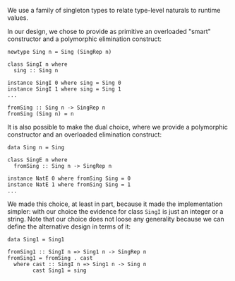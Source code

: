 
We use a family of singleton types to relate type-level naturals to runtime values.



In our design, we chose to provide as primitive an overloaded "smart" constructor and a polymorphic elimination construct:


```wiki
newtype Sing n = Sing (SingRep n)

class SingI n where
  sing :: Sing n

instance SingI 0 where sing = Sing 0
instance SingI 1 where sing = Sing 1
...

fromSing :: Sing n -> SingRep n
fromSing (Sing n) = n
```


It is also possible to make the dual choice, where we provide a polymorphic constructor and an overloaded elimination construct:


```wiki
data Sing n = Sing

class SingE n where
  fromSing :: Sing n -> SingRep n

instance NatE 0 where fromSing Sing = 0
instance NatE 1 where fromSing Sing = 1
...
```


We made this choice, at least in part, because it made the implementation simpler: with our choice the evidence for class `SingI` is just an integer or a string.  Note that our choice does not loose any generality because we can define the alternative design in terms of it:


```wiki
data Sing1 = Sing1

fromSing1 :: SingI n => Sing1 n -> SingRep n
fromSing1 = fromSing . cast
  where cast :: SingI n => Sing1 n -> Sing n
        cast Sing1 = sing
```